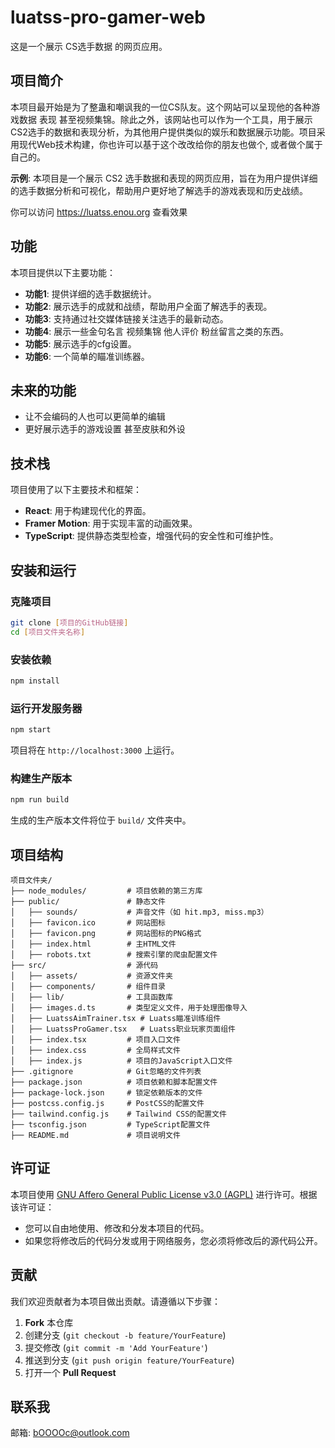 # luatss-pro-gamer-web

这是一个展示 CS选手数据 的网页应用。

## 项目简介

本项目最开始是为了整蛊和嘲讽我的一位CS队友。这个网站可以呈现他的各种游戏数据 表现 甚至视频集锦。除此之外，该网站也可以作为一个工具，用于展示CS2选手的数据和表现分析，为其他用户提供类似的娱乐和数据展示功能。项目采用现代Web技术构建，你也许可以基于这个改改给你的朋友也做个, 或者做个属于自己的。

**示例**: 本项目是一个展示 CS2 选手数据和表现的网页应用，旨在为用户提供详细的选手数据分析和可视化，帮助用户更好地了解选手的游戏表现和历史战绩。

你可以访问 https://luatss.enou.org 查看效果

## 功能

本项目提供以下主要功能：

- **功能1**: 提供详细的选手数据统计。
- **功能2**: 展示选手的成就和战绩，帮助用户全面了解选手的表现。
- **功能3**: 支持通过社交媒体链接关注选手的最新动态。
- **功能4**: 展示一些金句名言 视频集锦 他人评价 粉丝留言之类的东西。
- **功能5**: 展示选手的cfg设置。
- **功能6**: 一个简单的瞄准训练器。

## 未来的功能
- 让不会编码的人也可以更简单的编辑
- 更好展示选手的游戏设置 甚至皮肤和外设

## 技术栈

项目使用了以下主要技术和框架：

- **React**: 用于构建现代化的界面。
- **Framer Motion**: 用于实现丰富的动画效果。
- **TypeScript**: 提供静态类型检查，增强代码的安全性和可维护性。

## 安装和运行

### 克隆项目

```bash
git clone [项目的GitHub链接]
cd [项目文件夹名称]
```

### 安装依赖

```bash
npm install
```

### 运行开发服务器

```bash
npm start
```

项目将在 `http://localhost:3000` 上运行。

### 构建生产版本

```bash
npm run build
```

生成的生产版本文件将位于 `build/` 文件夹中。

## 项目结构

```plaintext
项目文件夹/
├── node_modules/         # 项目依赖的第三方库
├── public/               # 静态文件
│   ├── sounds/           # 声音文件（如 hit.mp3, miss.mp3）
│   ├── favicon.ico       # 网站图标
│   ├── favicon.png       # 网站图标的PNG格式
│   ├── index.html        # 主HTML文件
│   ├── robots.txt        # 搜索引擎的爬虫配置文件
├── src/                  # 源代码
│   ├── assets/           # 资源文件夹
│   ├── components/       # 组件目录
│   ├── lib/              # 工具函数库
│   ├── images.d.ts       # 类型定义文件，用于处理图像导入
│   ├── LuatssAimTrainer.tsx # Luatss瞄准训练组件
│   ├── LuatssProGamer.tsx   # Luatss职业玩家页面组件
│   ├── index.tsx         # 项目入口文件
│   ├── index.css         # 全局样式文件
│   ├── index.js          # 项目的JavaScript入口文件
├── .gitignore            # Git忽略的文件列表
├── package.json          # 项目依赖和脚本配置文件
├── package-lock.json     # 锁定依赖版本的文件
├── postcss.config.js     # PostCSS的配置文件
├── tailwind.config.js    # Tailwind CSS的配置文件
├── tsconfig.json         # TypeScript配置文件
├── README.md             # 项目说明文件

```

## 许可证

本项目使用 [GNU Affero General Public License v3.0 (AGPL)](https://www.gnu.org/licenses/agpl-3.0.html) 进行许可。根据该许可证：

- 您可以自由地使用、修改和分发本项目的代码。
- 如果您将修改后的代码分发或用于网络服务，您必须将修改后的源代码公开。

## 贡献

我们欢迎贡献者为本项目做出贡献。请遵循以下步骤：

1. **Fork** 本仓库
2. 创建分支 (`git checkout -b feature/YourFeature`)
3. 提交修改 (`git commit -m 'Add YourFeature'`)
4. 推送到分支 (`git push origin feature/YourFeature`)
5. 打开一个 **Pull Request**

## 联系我

邮箱: bOOOOc@outlook.com